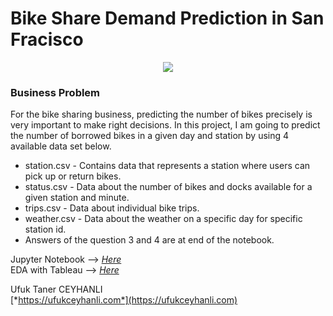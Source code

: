 # Bike Share Demand Prediction in San Fracisco

<p align="center">
  <img src="https://github.com/tanerceyhanli/Bike-Share-Demand-Prediction-in-San-Francisco/blob/main/readme.png">
</p>

### Business Problem
For the bike sharing business, predicting the number of bikes precisely is very important to make right decisions. In this project, I am going to predict the number of borrowed bikes in a given day and station by using 4 available data set below.

- station.csv - Contains data that represents a station where users can pick up or return bikes.
- status.csv - Data about the number of bikes and docks available for a given station and minute.
- trips.csv - Data about individual bike trips.
- weather.csv - Data about the weather on a specific day for specific station id.
- Answers of the question 3 and 4 are at end of the notebook.

Jupyter Notebook --> [*Here*](https://github.com/ufukceyhanli/Bike-Share-Demand-Prediction-in-San-Francisco/blob/main/Bike-Share-Demand-Prediction-in-San-Francisco.ipynb) <br>
EDA with Tableau --> [*Here*](https://ufukceyhanli.github.io/Bike-Share-Demand-Prediction-in-San-Francisco/)

Ufuk Taner CEYHANLI <br>
[*https://ufukceyhanli.com*](https://ufukceyhanli.com)

